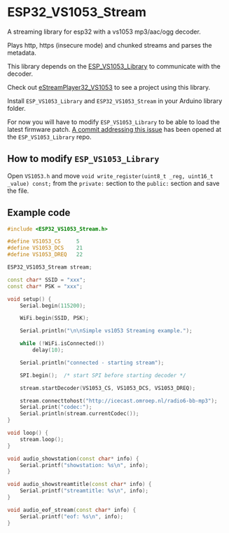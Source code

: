 # ESP32_VS1053_Stream

A streaming library for esp32 with a vs1053 mp3/aac/ogg decoder.

Plays http, https (insecure mode) and chunked streams and parses the metadata.

This library depends on the [ESP_VS1053_Library](https://github.com/baldram/ESP_VS1053_Library) to communicate with the decoder.

Check out [eStreamPlayer32_VS1053](https://github.com/CelliesProjects/eStreamPlayer32_VS1053) to see a project using this library.

Install `ESP_VS1053_Library` and `ESP32_VS1053_Stream` in your Arduino library folder.

For now you will have to modify `ESP_VS1053_Library` to be able to load the latest firmware patch. [A commit addressing this issue](https://github.com/baldram/ESP_VS1053_Library/pull/65) has been opened at the `ESP_VS1053_Library` repo.

## How to modify `ESP_VS1053_Library`

Open `VS1053.h` and move `void write_register(uint8_t _reg, uint16_t _value) const;` from the `private:` section to the `public:` section and save the file.

## Example code

```c++
#include <ESP32_VS1053_Stream.h>

#define VS1053_CS     5
#define VS1053_DCS    21
#define VS1053_DREQ   22

ESP32_VS1053_Stream stream;

const char* SSID = "xxx";
const char* PSK = "xxx";

void setup() {
    Serial.begin(115200);

    WiFi.begin(SSID, PSK);

    Serial.println("\n\nSimple vs1053 Streaming example.");

    while (!WiFi.isConnected())
        delay(10);

    Serial.println("connected - starting stream");

    SPI.begin();  /* start SPI before starting decoder */

    stream.startDecoder(VS1053_CS, VS1053_DCS, VS1053_DREQ);

    stream.connecttohost("http://icecast.omroep.nl/radio6-bb-mp3");
    Serial.print("codec:");
    Serial.println(stream.currentCodec());
}

void loop() {
    stream.loop();
}

void audio_showstation(const char* info) {
    Serial.printf("showstation: %s\n", info);
}

void audio_showstreamtitle(const char* info) {
    Serial.printf("streamtitle: %s\n", info);
}

void audio_eof_stream(const char* info) {
    Serial.printf("eof: %s\n", info);
}
```


